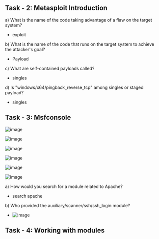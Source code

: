 ## Task - 2: Metasploit Introduction

a) What is the name of the code taking advantage of a flaw on the target system?
- exploit

b) What is the name of the code that runs on the target system to achieve the attacker's goal?
 - Payload

c) What are self-contained payloads called?
- singles

d) Is "windows/x64/pingback_reverse_tcp" among singles or staged payload?
- singles

## Task - 3: Msfconsole

![image](https://github.com/Akhilkj123/Cyber-Security/assets/65653010/0071b6ef-63ae-422d-b35c-60e83174f2c9)

![image](https://github.com/Akhilkj123/Cyber-Security/assets/65653010/151a9ccd-15a4-4390-97a3-8f9cdc2861c9)

![image](https://github.com/Akhilkj123/Cyber-Security/assets/65653010/bc078d5b-0143-4ac2-9950-e66cacbbbe56)

![image](https://github.com/Akhilkj123/Cyber-Security/assets/65653010/8dd77d41-e492-4a4e-8ec6-a4b5d2e2edeb)

![image](https://github.com/Akhilkj123/Cyber-Security/assets/65653010/92879e7b-be98-4793-bb51-19918fb683e2)

![image](https://github.com/Akhilkj123/Cyber-Security/assets/65653010/f07a2961-e486-45d7-beb3-e16ab2134db9)

a) How would you search for a module related to Apache? 
- search apache

b) Who provided the auxiliary/scanner/ssh/ssh_login module?
- ![image](https://github.com/Akhilkj123/Cyber-Security/assets/65653010/9e2a039b-1b37-4ea8-b7f1-4ef2d96b00ad)

## Task - 4: Working with modules

